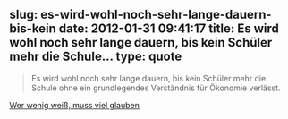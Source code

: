 slug: es-wird-wohl-noch-sehr-lange-dauern-bis-kein
date: 2012-01-31 09:41:17
title: Es wird wohl noch sehr lange dauern, bis kein Schüler mehr die Schule...
type: quote
---

> Es wird wohl noch sehr lange dauern, bis kein Schüler mehr die Schule ohne ein grundlegendes Verständnis für Ökonomie verlässt.

[Wer wenig weiß, muss viel glauben](http://www.faz.net/aktuell/wirtschaft/wirtschaft-in-der-schule-wer-wenig-weiss-muss-viel-glauben-11631790.html)
